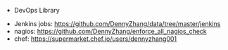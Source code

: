 * DevOps Library
- Jenkins jobs: https://github.com/DennyZhang/data/tree/master/jenkins
- nagios: https://github.com/DennyZhang/enforce_all_nagios_check
- chef: https://supermarket.chef.io/users/dennyzhang001
